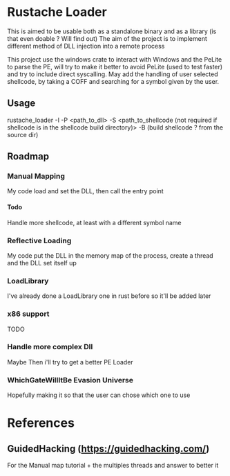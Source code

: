 # Rustache Loader

This is aimed to be usable both as a standalone binary and as a library (is that even doable ? Will find out)
The aim of the project is to implement different method of DLL injection into a remote process

This project use the windows crate to interact with Windows and the PeLite to parse the PE, will try to make it better to avoid PeLite (used to test faster) and try to include direct syscalling.
May add the handling of user selected shellcode, by taking a COFF and searching for a symbol given by the user.

## Usage

rustache_loader -I <PID> -P <path_to_dll> -S <path_to_shellcode (not required if shellcode is in the shellcode build directory)> -B (build shellcode ? from the source dir)

## Roadmap

### Manual Mapping
My code load and set the DLL, then call the entry point

#### Todo
Handle more shellcode, at least with a different symbol name


### Reflective Loading
My code put the DLL in the memory map of the process, create a thread and the DLL set itself up

### LoadLibrary
I've already done a LoadLibrary one in rust before so it'll be added later

### x86 support
TODO

### Handle more complex Dll
Maybe
Then i'll try to get a better PE Loader

### WhichGateWillItBe Evasion Universe

Hopefully making it so that the user can chose which one to use


# References

## GuidedHacking (https://guidedhacking.com/)
For the Manual map tutorial + the multiples threads and answer to better it
